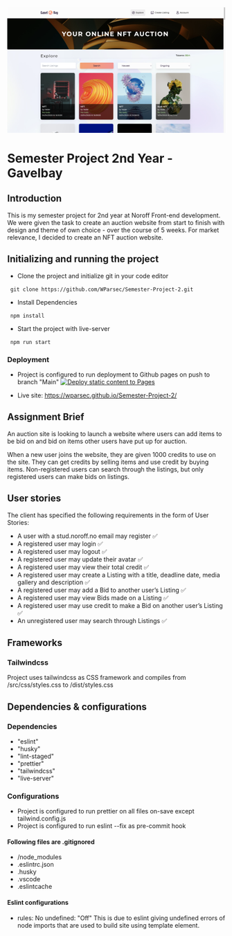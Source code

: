 ![Site image](./gavelbay.png)


# Semester Project 2nd Year - Gavelbay

## Introduction

This is my semester project for 2nd year at Noroff Front-end development.
We were given the task to create an auction website from start to finish with design and theme of own choice - over the course of 5 weeks.
For market relevance, I decided to create an NFT auction website.

## Initializing and running the project

- Clone the project and initialize git in your code editor

```
 git clone https://github.com/WParsec/Semester-Project-2.git
```

- Install Dependencies

```
 npm install
```

- Start the project with live-server

```
 npm run start
```

### Deployment

- Project is configured to run deployment to Github pages on push to branch "Main"
  [![Deploy static content to Pages](https://github.com/WParsec/Semester-Project-2/actions/workflows/pages.yml/badge.svg?branch=main)](https://github.com/WParsec/Semester-Project-2/actions/workflows/pages.yml)

- Live site: https://wparsec.github.io/Semester-Project-2/

## Assignment Brief

An auction site is looking to launch a website where users can add items to be bid on and bid on items other users have put up for auction.

When a new user joins the website, they are given 1000 credits to use on the site. They can get credits by selling items and use credit by buying items. Non-registered users can search through the listings, but only registered users can make bids on listings.

## User stories

The client has specified the following requirements in the form of User Stories:

- A user with a stud.noroff.no email may register :white_check_mark:
- A registered user may login :white_check_mark:
- A registered user may logout :white_check_mark:
- A registered user may update their avatar :white_check_mark:
- A registered user may view their total credit :white_check_mark:
- A registered user may create a Listing with a title, deadline date, media gallery and description :white_check_mark:
- A registered user may add a Bid to another user’s Listing :white_check_mark:
- A registered user may view Bids made on a Listing :white_check_mark:
- A registered user may use credit to make a Bid on another user’s Listing :white_check_mark:
- An unregistered user may search through Listings :white_check_mark:

## Frameworks

### Tailwindcss

Project uses tailwindcss as CSS framework and compiles from /src/css/styles.css to
/dist/styles.css

## Dependencies & configurations

### Dependencies

- "eslint"
- "husky"
- "lint-staged"
- "prettier"
- "tailwindcss"
- "live-server"

### Configurations

- Project is configured to run prettier on all files on-save except tailwind.config.js
- Project is configured to run eslint --fix as pre-commit hook

#### Following files are .gitignored

- /node_modules
- .eslintrc.json
- .husky
- .vscode
- .eslintcache

#### Eslint configurations

- rules: No undefined: "Off"
  This is due to eslint giving undefined errors of node imports that are used to build site using template element.
